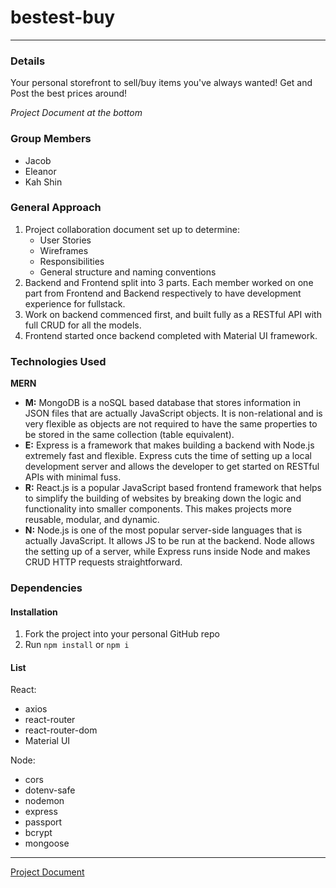 # bestest-buy
---
### Details
Your personal storefront to sell/buy items you've always wanted! Get and Post the best prices around! 

*Project Document at the bottom*

### Group Members
- Jacob
- Eleanor
- Kah Shin

### General Approach
1. Project collaboration document set up to determine:
   - User Stories
   - Wireframes
   - Responsibilities
   - General structure and naming conventions
2. Backend and Frontend split into 3 parts. Each member worked on one part from Frontend and Backend respectively to have development experience for fullstack.
3.  Work on backend commenced first, and built fully as a RESTful API with full CRUD for all the models.
4.  Frontend started once backend completed with Material UI framework.

### Technologies Used
  **MERN**
- **M:** MongoDB is a noSQL based database that stores information in JSON files that are actually JavaScript objects. It is non-relational and is very flexible as objects are not required to have the same properties to be stored in the same collection (table equivalent).
- **E:** Express is a framework that makes building a backend with Node.js extremely fast and flexible. Express cuts the time of setting up a local development server and allows the developer to get started on RESTful APIs with minimal fuss. 
- **R:** React.js is a popular JavaScript based frontend framework that helps to simplify the building of websites by breaking down the logic and functionality into smaller components. This makes projects more reusable, modular, and dynamic. 
- **N:** Node.js is one of the most popular server-side languages that is actually JavaScript. It allows JS to be run at the backend. Node allows the setting up of a server, while Express runs inside Node and makes CRUD HTTP requests straightforward.
### Dependencies
#### Installation
1. Fork the project into your personal GitHub repo
2. Run `npm install` or `npm i`

#### List
React:
- axios
- react-router
- react-router-dom
- Material UI

Node:
- cors
- dotenv-safe
- nodemon
- express 
- passport
- bcrypt
- mongoose
---
[Project Document](https://docs.google.com/document/d/1qdqhcLkjp_X3aLHu2Qwa91l79D6ezZVRsOVFrpEnFd8/edit)
